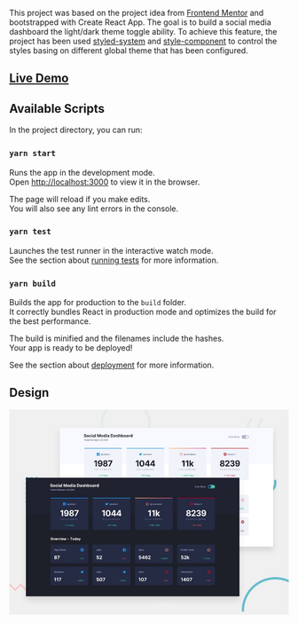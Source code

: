 This project was based on the project idea from [Frontend Mentor](https://www.frontendmentor.io) and bootstrapped with Create React App. The goal is to build a social media dashboard the light/dark theme toggle ability. To achieve this feature, the project has been used [styled-system](https://styled-system.com) and [style-component](https://styled-components.com) to control the styles basing on different global theme that has been configured.

## **[Live Demo](https://social-media-dashboard-with-theme-switch.yonglinzhong.now.sh)**

## Available Scripts

In the project directory, you can run:

### `yarn start`

Runs the app in the development mode.<br />
Open [http://localhost:3000](http://localhost:3000) to view it in the browser.

The page will reload if you make edits.<br />
You will also see any lint errors in the console.

### `yarn test`

Launches the test runner in the interactive watch mode.<br />
See the section about [running tests](https://facebook.github.io/create-react-app/docs/running-tests) for more information.

### `yarn build`

Builds the app for production to the `build` folder.<br />
It correctly bundles React in production mode and optimizes the build for the best performance.

The build is minified and the filenames include the hashes.<br />
Your app is ready to be deployed!

See the section about [deployment](https://facebook.github.io/create-react-app/docs/deployment) for more information.

## Design
![Design](./design/desktop-preview.jpg)

